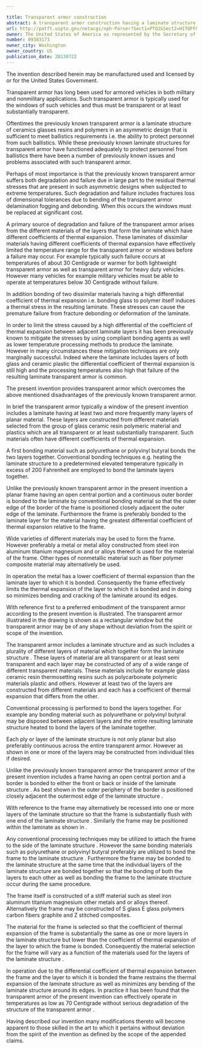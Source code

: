 ```yaml
---

title: Transparent armor construction
abstract: A transparent armor construction having a laminate structure with at least two layers. The layers are constructed of two different materials selected from the group of glass, ceramic, resin, polymeric material, and plastic and in which the at least two layers include different coefficients of thermal expansion. The layers are bonded together and a planar frame having an open central section and an outer border is then bonded to the laminate structure. The material for the planar frame is selected so that it has a coefficient of thermal expansion less than the coefficient of thermal expansion of the laminate layer to which it is bonded.
url: http://patft.uspto.gov/netacgi/nph-Parser?Sect1=PTO2&Sect2=HITOFF&p=1&u=%2Fnetahtml%2FPTO%2Fsearch-adv.htm&r=1&f=G&l=50&d=PALL&S1=09383173&OS=09383173&RS=09383173
owner: The United States of America as represented by the Secretary of the Army
number: 09383173
owner_city: Washington
owner_country: US
publication_date: 20130722
---
```

The invention described herein may be manufactured used and licensed by or for the United States Government.

Transparent armor has long been used for armored vehicles in both military and nonmilitary applications. Such transparent armor is typically used for the windows of such vehicles and thus must be transparent or at least substantially transparent.

Oftentimes the previously known transparent armor is a laminate structure of ceramics glasses resins and polymers in an asymmetric design that is sufficient to meet ballistics requirements i.e. the ability to protect personnel from such ballistics. While these previously known laminate structures for transparent armor have functioned adequately to protect personnel from ballistics there have been a number of previously known issues and problems associated with such transparent armor.

Perhaps of most importance is that the previously known transparent armor suffers both degradation and failure due in large part to the residual thermal stresses that are present in such asymmetric designs when subjected to extreme temperatures. Such degradation and failure includes fractures loss of dimensional tolerances due to bending of the transparent armor delamination fogging and debonding. When this occurs the windows must be replaced at significant cost.

A primary source of degradation and failure of the transparent armor arises from the different materials of the layers that form the laminate which have different coefficients of thermal expansion. These laminates of dissimilar materials having different coefficients of thermal expansion have effectively limited the temperature range for the transparent armor or windows before a failure may occur. For example typically such failure occurs at temperatures of about 30 Centigrade or warmer for both lightweight transparent armor as well as transparent armor for heavy duty vehicles. However many vehicles for example military vehicles must be able to operate at temperatures below 30 Centigrade without failure.

In addition bonding of two dissimilar materials having a high differential coefficient of thermal expansion i.e. bonding glass to polymer itself induces a thermal stress in the resulting laminate. These stresses can cause the premature failure from fracture debonding or deformation of the laminate.

In order to limit the stress caused by a high differential of the coefficient of thermal expansion between adjacent laminate layers it has been previously known to mitigate the stresses by using compliant bonding agents as well as lower temperature processing methods to produce the laminate. However in many circumstances these mitigation techniques are only marginally successful. Indeed where the laminate includes layers of both glass and ceramic plastic the differential coefficient of thermal expansion is still high and the processing temperatures also high that failure of the resulting laminate transparent armor is common.

The present invention provides transparent armor which overcomes the above mentioned disadvantages of the previously known transparent armor.

In brief the transparent armor typically a window of the present invention includes a laminate having at least two and more frequently many layers of planar material. These layers are constructed from different materials selected from the group of glass ceramic resin polymeric material and plastics which are all transparent or at least substantially transparent. Such materials often have different coefficients of thermal expansion.

A first bonding material such as polyurethane or polyvinyl butyral bonds the two layers together. Conventional bonding techniques e.g. heating the laminate structure to a predetermined elevated temperature typically in excess of 200 Fahrenheit are employed to bond the laminate layers together.

Unlike the previously known transparent armor in the present invention a planar frame having an open central portion and a continuous outer border is bonded to the laminate by conventional bonding material so that the outer edge of the border of the frame is positioned closely adjacent the outer edge of the laminate. Furthermore the frame is preferably bonded to the laminate layer for the material having the greatest differential coefficient of thermal expansion relative to the frame.

Wide varieties of different materials may be used to form the frame. However preferably a metal or metal alloy constructed from steel iron aluminum titanium magnesium and or alloys thereof is used for the material of the frame. Other types of nonmetallic material such as fiber polymer composite material may alternatively be used.

In operation the metal has a lower coefficient of thermal expansion than the laminate layer to which it is bonded. Consequently the frame effectively limits the thermal expansion of the layer to which it is bonded and in doing so minimizes bending and cracking of the laminate around its edges.

With reference first to a preferred embodiment of the transparent armor according to the present invention is illustrated. The transparent armor illustrated in the drawing is shown as a rectangular window but the transparent armor may be of any shape without deviation from the spirit or scope of the invention.

The transparent armor includes a laminate structure and as such includes a plurality of different layers of material which together form the laminate structure . These layers of material are all transparent or at least semi transparent and each layer may be constructed of any of a wide range of different transparent materials. These materials include for example glass ceramic resin thermosetting resins such as polycarbonate polymeric materials plastic and others. However at least two of the layers are constructed from different materials and each has a coefficient of thermal expansion that differs from the other.

Conventional processing is performed to bond the layers together. For example any bonding material such as polyurethane or polyvinyl butyral may be disposed between adjacent layers and the entire resulting laminate structure heated to bond the layers of the laminate together.

Each ply or layer of the laminate structure is not only planar but also preferably continuous across the entire transparent armor. However as shown in one or more of the layers may be constructed from individual tiles if desired.

Unlike the previously known transparent armor the transparent armor of the present invention includes a frame having an open central portion and a border is bonded to either the front or back or inside of the laminate structure . As best shown in the outer periphery of the border is positioned closely adjacent the outermost edge of the laminate structure .

With reference to the frame may alternatively be recessed into one or more layers of the laminate structure so that the frame is substantially flush with one end of the laminate structure . Similarly the frame may be positioned within the laminate as shown in .

Any conventional processing techniques may be utilized to attach the frame to the side of the laminate structure . However the same bonding materials such as polyurethane or polyvinyl butyral preferably are utilized to bond the frame to the laminate structure . Furthermore the frame may be bonded to the laminate structure at the same time that the individual layers of the laminate structure are bonded together so that the bonding of both the layers to each other as well as bonding the frame to the laminate structure occur during the same procedure.

The frame itself is constructed of a stiff material such as steel iron aluminum titanium magnesium other metals and or alloys thereof. Alternatively the frame may be constructed of S glass E glass polymers carbon fibers graphite and Z stitched composites.

The material for the frame is selected so that the coefficient of thermal expansion of the frame is substantially the same as one or more layers in the laminate structure but lower than the coefficient of thermal expansion of the layer to which the frame is bonded. Consequently the material selection for the frame will vary as a function of the materials used for the layers of the laminate structure .

In operation due to the differential coefficient of thermal expansion between the frame and the layer to which it is bonded the frame restrains the thermal expansion of the laminate structure as well as minimizes any bending of the laminate structure around its edges. In practice it has been found that the transparent armor of the present invention can effectively operate in temperatures as low as 70 Centigrade without serious degradation of the structure of the transparent armor .

Having described our invention many modifications thereto will become apparent to those skilled in the art to which it pertains without deviation from the spirit of the invention as defined by the scope of the appended claims.

